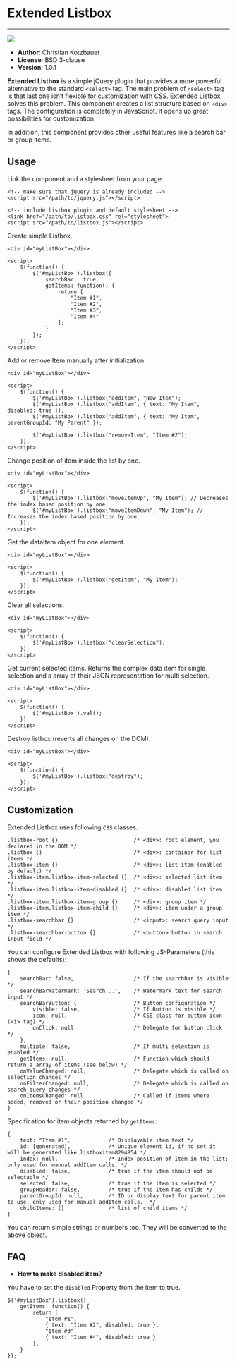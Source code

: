 Extended Listbox
================
----------

[![](https://travis-ci.org/code-chris/extended-listbox.svg?branch=master)](https://travis-ci.org/code-chris/extended-listbox)


- **Author**:	Christian Kotzbauer
- **License**:	BSD 3-clause
- **Version**:	1.0.1



**Extended Listbox** is a simple jQuery plugin that provides a more
powerful alternative to the standard `<select>` tag. The main problem of
`<select>` tag is that last one isn’t flexible for customization with
*CSS*. Extended Listbox solves this problem. This component creates a list
structure based on `<div>` tags. The configuration is completely in
JavaScript. It opens up great possibilities for customization.

In addition, this component provides other useful features like a search
bar or group items.

Usage
-----

Link the component and a stylesheet from your page.


    <!-- make sure that jQuery is already included -->
    <script src="/path/to/jquery.js"></script>
    
    <!-- include listbox plugin and default stylesheet -->
    <link href="/path/to/listbox.css" rel="stylesheet">
    <script src="/path/to/listbox.js"></script>


Create simple Listbox.


    <div id="myListBox"></div>
    
    <script>
    	$(function() {
    		$('#myListBox').listbox({
    			searchBar:  true,
    			getItems: function() {
    				return [
    					"Item #1",
    					"Item #2",
    					"Item #3",
    					"Item #4"
    				];
    			}
    		});
    	});
    </script>


Add or remove Item manually after initialization.


    <div id="myListBox"></div>
    
    <script>
    	$(function() {
    		$('#myListBox').listbox("addItem", "New Item");
    		$('#myListBox').listbox("addItem", { text: "My Item", disabled: true });
    		$('#myListBox').listbox("addItem", { text: "My Item", parentGroupId: "My Parent" });
    
    		$('#myListBox').listbox("removeItem", "Item #2");
    	});
    </script>

Change position of item inside the list by one.

    <div id="myListBox"></div>
    
    <script>
    	$(function() {
    		$('#myListBox').listbox("moveItemUp", "My Item"); // Decreases the index based position by one.
    		$('#myListBox').listbox("moveItemDown", "My Item"); // Increases the index based position by one.
    	});
    </script>

Get the dataItem object for one element.

    <div id="myListBox"></div>
    
    <script>
    	$(function() {
    		$('#myListBox').listbox("getItem", "My Item");
    	});
    </script>

Clear all selections.


	<div id="myListBox"></div>

	<script>
    	$(function() {
        	$('#myListBox').listbox("clearSelection");
    	});
	</script>


Get current selected items. Returns the complex data item for single
selection and a array of their JSON representation for multi selection.

	<div id="myListBox"></div>

	<script>
    	$(function() {
        	$('#myListBox').val();
    	});
	</script>


Destroy listbox (reverts all changes on the DOM).

	<div id="myListBox"></div>

	<script>
    	$(function() {
      		$('#myListBox').listbox("destroy");
    	});
	</script>


Customization
-------------


Extended Listbox uses following `CSS` classes.

	.listbox-root {}                        /* <div>: root element, you declared in the DOM */
	.listbox {}                             /* <div>: container for list items */
	.listbox-item {}                        /* <div>: list item (enabled by default) */
	.listbox-item.listbox-item-selected {}  /* <div>: selected list item */
	.listbox-item.listbox-item-disabled {}  /* <div>: disabled list item */
	.listbox-item.listbox-item-group {}     /* <div>: group item */
	.listbox-item.listbox-item-child {}     /* <div>: item under a group item */
	.listbox-searchbar {}                   /* <input>: search query input */
	.listbox-searchbar-button {}            /* <button> button in search input field */


You can configure Extended Listbox with following JS-Parameters (this shows the
defaults):

	{
    	searchBar: false,                   /* If the searchBar is visible */
    	searchBarWatermark: 'Search...',    /* Watermark text for search input */
    	searchBarButton: {                  /* Button configuration */
        	visible: false,                 /* If Button is visible */
        	icon: null,                     /* CSS class for button icon (<i> tag) */
        	onClick: null                   /* Delegate for button click */
    	},
    	multiple: false,                    /* If multi selection is enabled */
    	getItems: null,                     /* Function which should return a array of items (see below) */
    	onValueChanged: null,               /* Delegate which is called on selection changes */
    	onFilterChanged: null,              /* Delegate which is called on search query changes */
    	onItemsChanged: null                /* Called if items where added, removed or their position changed */
	}

Specification for item objects returned by ``getItems``:

    {
        text: "Item #1",            /* Displayable item text */
        id: [generated],            /* Unique element id, if no set it will be generated like listboxitem8294854 */
        index: null,                /* Index position of item in the list; only used for manual addItem calls. */
        disabled: false,            /* true if the item should not be selectable */
        selected: false,            /* true if the item is selected */
        groupHeader: false,         /* true if the item has childs */
        parentGroupId: null,        /* ID or display text for parent item to use; only used for manual addItem calls.  */
        childItems: []              /* list of child items */
    }

You can return simple strings or numbers too. They will be converted to the above object.


FAQ
---

- **How to make disabled item?**

You have to set the ``disabled`` Property from the item to true.

	$('#myListBox').listbox({
		getItems: function() {
			return [
				"Item #1",
				{ text: "Item #2", disabled: true },
				"Item #3",
				{ text: "Item #4", disabled: true }
			];
		}
	});
